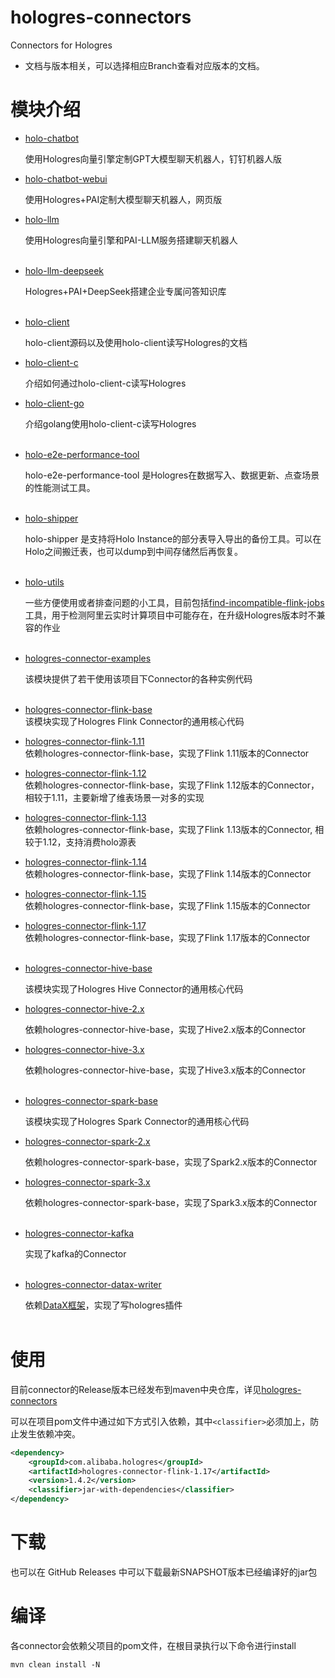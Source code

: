 # hologres-connectors
Connectors for Hologres
* 文档与版本相关，可以选择相应Branch查看对应版本的文档。

# 模块介绍

* [holo-chatbot](./holo-chatbot/)

    使用Hologres向量引擎定制GPT大模型聊天机器人，钉钉机器人版

* [holo-chatbot-webui](./holo-chatbot-webui/)

    使用Hologres+PAI定制大模型聊天机器人，网页版

* [holo-llm](./holo-llm/)

    使用Hologres向量引擎和PAI-LLM服务搭建聊天机器人<br/><br/>
* [holo-llm-deepseek](./holo-llm-deepseek/)

  Hologres+PAI+DeepSeek搭建企业专属问答知识库<br/><br/>
* [holo-client](./holo-client)

    holo-client源码以及使用holo-client读写Hologres的文档
* [holo-client-c](./holo-client-c)
    
    介绍如何通过holo-client-c读写Hologres
* [holo-client-go](./holo-client-go)

    介绍golang使用holo-client-c读写Hologres<br/><br/>

* [holo-e2e-performance-tool](./holo-e2e-performance-tool)

  holo-e2e-performance-tool 是Hologres在数据写入、数据更新、点查场景的性能测试工具。<br/><br/>
    
* [holo-shipper](./holo-shipper)

  holo-shipper 是支持将Holo Instance的部分表导入导出的备份工具。可以在Holo之间搬迁表，也可以dump到中间存储然后再恢复。<br/><br/>

* [holo-utils](./holo-utils)

  一些方便使用或者排查问题的小工具，目前包括[find-incompatible-flink-jobs](./holo-utils/find-incompatible-flink-jobs)工具，用于检测阿里云实时计算项目中可能存在，在升级Hologres版本时不兼容的作业<br/><br/>

* [hologres-connector-examples](hologres-connector-examples)
  
    该模块提供了若干使用该项目下Connector的各种实例代码<br/><br/>

* [hologres-connector-flink-base](./hologres-connector-flink-base)<br/>
  该模块实现了Hologres Flink Connector的通用核心代码

* [hologres-connector-flink-1.11](https://github.com/aliyun/alibabacloud-hologres-connectors/tree/flink-1.11/1.12/hologres-connector-flink-1.11)<br/>
  依赖hologres-connector-flink-base，实现了Flink 1.11版本的Connector

* [hologres-connector-flink-1.12](https://github.com/aliyun/alibabacloud-hologres-connectors/tree/flink-1.11/1.12/hologres-connector-flink-1.12)<br/>
  依赖hologres-connector-flink-base，实现了Flink 1.12版本的Connector，相较于1.11，主要新增了维表场景一对多的实现

* [hologres-connector-flink-1.13](https://github.com/aliyun/alibabacloud-hologres-connectors/tree/flink-1.13/1.14/hologres-connector-flink-1.13)<br/>
  依赖hologres-connector-flink-base，实现了Flink 1.13版本的Connector, 相较于1.12，支持消费holo源表

* [hologres-connector-flink-1.14](https://github.com/aliyun/alibabacloud-hologres-connectors/tree/flink-1.13/1.14/hologres-connector-flink-1.14)<br/>
  依赖hologres-connector-flink-base，实现了Flink 1.14版本的Connector

* [hologres-connector-flink-1.15](./hologres-connector-flink-1.15)<br/>
  依赖hologres-connector-flink-base，实现了Flink 1.15版本的Connector

* [hologres-connector-flink-1.17](./hologres-connector-flink-1.17)<br/>
  依赖hologres-connector-flink-base，实现了Flink 1.17版本的Connector<br/><br/>

* [hologres-connector-hive-base](./hologres-connector-hive-base)

    该模块实现了Hologres Hive Connector的通用核心代码
* [hologres-connector-hive-2.x](./hologres-connector-hive-2.x)

    依赖hologres-connector-hive-base，实现了Hive2.x版本的Connector
* [hologres-connector-hive-3.x](./hologres-connector-hive-3.x)

    依赖hologres-connector-hive-base，实现了Hive3.x版本的Connector<br/><br/>


* [hologres-connector-spark-base](./hologres-connector-spark-base)

    该模块实现了Hologres Spark Connector的通用核心代码
* [hologres-connector-spark-2.x](./hologres-connector-spark-2.x)

    依赖hologres-connector-spark-base，实现了Spark2.x版本的Connector
* [hologres-connector-spark-3.x](./hologres-connector-spark-3.x)

    依赖hologres-connector-spark-base，实现了Spark3.x版本的Connector<br/><br/>


* [hologres-connector-kafka](./hologres-connector-kafka)

    实现了kafka的Connector<br/><br/>


* [hologres-connector-datax-writer](./hologres-connector-datax-writer)

    依赖[DataX框架](https://github.com/alibaba/DataX)，实现了写hologres插件<br/><br/>

# 使用
目前connector的Release版本已经发布到maven中央仓库，详见[hologres-connectors](https://search.maven.org/search?q=com.alibaba.hologres)

可以在项目pom文件中通过如下方式引入依赖，其中`<classifier>`必须加上，防止发生依赖冲突。
```xml
<dependency>
    <groupId>com.alibaba.hologres</groupId>
    <artifactId>hologres-connector-flink-1.17</artifactId>
    <version>1.4.2</version>
    <classifier>jar-with-dependencies</classifier>
</dependency>
```

# 下载
也可以在 GitHub Releases 中可以下载最新SNAPSHOT版本已经编译好的jar包

# 编译
各connector会依赖父项目的pom文件，在根目录执行以下命令进行install

```
mvn clean install -N
```